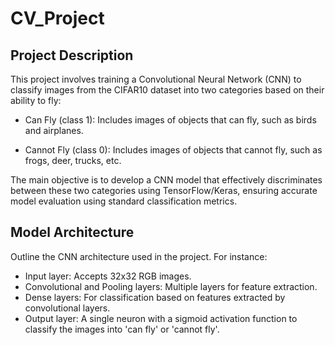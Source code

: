 # CV_Project

## Project Description

This project involves training a Convolutional Neural Network (CNN) to classify images from the CIFAR10 dataset into two categories based on their ability to fly:

 * Can Fly (class 1): Includes images of objects that can fly, such as birds and airplanes.

 * Cannot Fly (class 0): Includes images of objects that cannot fly, such as frogs, deer, trucks, etc.

The main objective is to develop a CNN model that effectively discriminates between these two categories using TensorFlow/Keras, ensuring accurate model evaluation using standard classification metrics.


## Model Architecture

Outline the CNN architecture used in the project. For instance:

 * Input layer: Accepts 32x32 RGB images.
 * Convolutional and Pooling layers: Multiple layers for feature extraction.
 * Dense layers: For classification based on features extracted by convolutional layers.
 * Output layer: A single neuron with a sigmoid activation function to classify the images into 'can fly' or 'cannot fly'.
